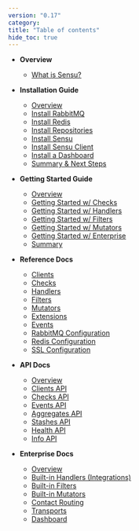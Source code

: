 ```yaml
---
version: "0.17"
category:
title: "Table of contents"
hide_toc: true
---
```


* **Overview**
  * [What is Sensu?](overview)

* **Installation Guide**
  * [Overview](installation-overview)
  * [Install RabbitMQ](install-rabbitmq)
  * [Install Redis](install-redis)
  * [Install Repositories](install-repositories)
  * [Install Sensu](install-sensu)
  * [Install Sensu Client](install-sensu-client)
  * [Install a Dashboard](install-a-dashboard)
  * [Summary & Next Steps](installation-summary)

* **Getting Started Guide**
  * [Overview](getting-started)
  * [Getting Started w/ Checks](getting-started-with-checks)
  * [Getting Started w/ Handlers](getting-started-with-handlers)
  * [Getting Started w/ Filters](getting-started-with-filters)
  * [Getting Started w/ Mutators](getting-started-with-mutators)
  * [Getting Started w/ Enterprise](getting-started-with-enterprise)
  * [Summary](getting-started-summary)

* **Reference Docs**
  * [Clients](clients)
  * [Checks](checks)
  * [Handlers](handlers)
  * [Filters](filters)
  * [Mutators](mutators)
  * [Extensions](extensions)
  * [Events](events)
  * [RabbitMQ Configuration](rabbitmq)
  * [Redis Configuration](redis)
  * [SSL Configuration](ssl)

* **API Docs**
  * [Overview](api-overview)
  * [Clients API](api-clients)
  * [Checks API](api-checks)
  * [Events API](api-events)
  * [Aggregates API](api-aggregates)
  * [Stashes API](api-stashes)
  * [Health API](api-health)
  * [Info API](api-info)

* **Enterprise Docs**
  * [Overview](enterprise-overview)
  * [Built-in Handlers (Integrations)](enterprise-built-in-handlers)
  * [Built-in Filters](enterprise-built-in-filters)
  * [Built-in Mutators](enterprise-built-in-mutators)
  * [Contact Routing](enterprise-contact-routing)
  * [Transports](enterprise-transports)
  * [Dashboard](enterprise-dashboard)
